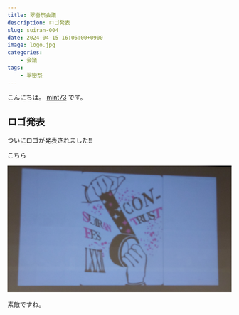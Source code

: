 ```yaml
---
title: 翠巒祭会議
description: ロゴ発表
slug: suiran-004
date: 2024-04-15 16:06:00+0900
image: logo.jpg
categories:
    - 会議
tags:
    - 翠巒祭
---
```


こんにちは。 [mint73](https://github.com/mint73) です。

## ロゴ発表
ついにロゴが発表されました!!

こちら

![logo](logo.jpg)

素敵ですね。
